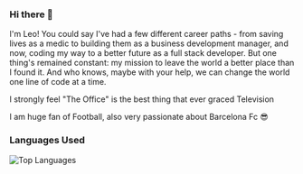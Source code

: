### Hi there 👋

I'm Leo! You could say I've had a few different career paths - from saving lives as a medic to building them as a business development manager, and now, coding my way to a better future as a full stack developer. But one thing's remained constant: my mission to leave the world a better place than I found it. And who knows, maybe with your help, we can change the world one line of code at a time.

I strongly feel "The Office" is the best thing that ever graced Television

I am huge fan of Football, also very passionate about Barcelona Fc 😎



### Languages Used
![Top Languages](https://github-readme-stats.vercel.app/api/top-langs/?username=leodarkseid&langs_count=20)




<!--
**leodarkseid/leodarkseid** is a ✨ _special_ ✨ repository because its `README.md` (this file) appears on your GitHub profile.

Here are some ideas to get you started:

- 🔭 I’m currently working on ...
- 🌱 I’m currently learning ...
- 👯 I’m looking to collaborate on ...
- 🤔 I’m looking for help with ...
- 💬 Ask me about ...
- 📫 How to reach me: ...
- 😄 Pronouns: ...
- ⚡ Fun fact: ...
-->
